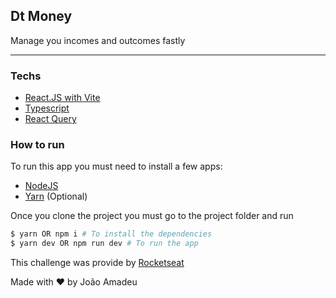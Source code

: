 ## Dt Money

Manage you incomes and outcomes fastly
<hr>

### Techs
- [React.JS with Vite](https://vitejs.dev/)
- [Typescript](https://www.typescriptlang.org/)
- [React Query](https://react-query.tanstack.com/)

### How to run

To run this app you must need to install a few apps:

- [NodeJS](https://nodejs.org/en/)
- [Yarn](https://yarnpkg.com/) (Optional)

Once you clone the project you must go to the project folder and run

```bash
$ yarn OR npm i # To install the dependencies
$ yarn dev OR npm run dev # To run the app
```

This challenge was provide by [Rocketseat](https://rocketseat.com.br/)


Made with :heart: by João Amadeu
